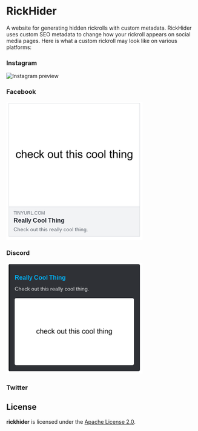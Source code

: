 # RickHider
A website for generating hidden rickrolls with custom metadata. RickHider uses custom SEO metadata to change how your rickroll appears on social media pages. Here is what a custom rickroll may look like on various platforms:

### Instagram
![Instagram preview](./images/instagram.png)

### Facebook
![Facebook preview](./images/facebook.png)

### Discord
![Discord preview](./images/discord.png)

### Twitter

## License
**rickhider** is licensed under the [Apache License 2.0](https://github.com/willuhm-js/RickHider/blob/main/LICENSE).